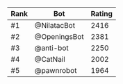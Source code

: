 Rank|Bot|Rating
---|---|---
#1|@NilatacBot|2416
#2|@OpeningsBot|2381
#3|@anti-bot|2250
#4|@CatNail|2002
#5|@pawnrobot|1964
